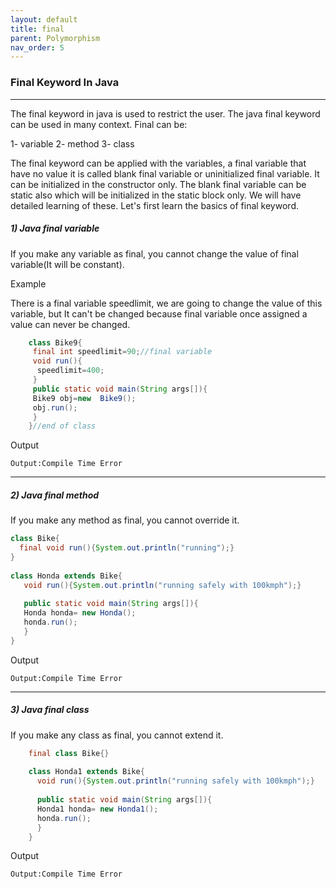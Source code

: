 ```yaml
---
layout: default
title: final
parent: Polymorphism
nav_order: 5
---
```

### Final Keyword In Java

-----

The final keyword in java is used to restrict the user. The java final keyword can be used in many context. Final can be:

   1- variable
   2- method
   3- class

The final keyword can be applied with the variables, a final variable that have no value it is called blank final variable or uninitialized final variable. It can be initialized in the constructor only. The blank final variable can be static also which will be initialized in the static block only. We will have detailed learning of these. Let's first learn the basics of final keyword. 

##### 1) Java final variable

If you make any variable as final, you cannot change the value of final variable(It will be constant).

Example

There is a final variable speedlimit, we are going to change the value of this variable, but It can't be changed because final variable once assigned a value can never be changed.

```java
    class Bike9{  
     final int speedlimit=90;//final variable  
     void run(){  
      speedlimit=400;  
     }  
     public static void main(String args[]){  
     Bike9 obj=new  Bike9();  
     obj.run();  
     }  
    }//end of class  
```
Output
```
Output:Compile Time Error
```

-------

##### 2) Java final method

If you make any method as final, you cannot override it.
```java
class Bike{  
  final void run(){System.out.println("running");}  
}  
     
class Honda extends Bike{  
   void run(){System.out.println("running safely with 100kmph");}  
     
   public static void main(String args[]){  
   Honda honda= new Honda();  
   honda.run();  
   }  
}
```
Output
```
Output:Compile Time Error
```

----

##### 3) Java final class

If you make any class as final, you cannot extend it.

```java
    final class Bike{}  
      
    class Honda1 extends Bike{  
      void run(){System.out.println("running safely with 100kmph");}  
        
      public static void main(String args[]){  
      Honda1 honda= new Honda1();  
      honda.run();  
      }  
    }  
```
Output
```
Output:Compile Time Error
```

